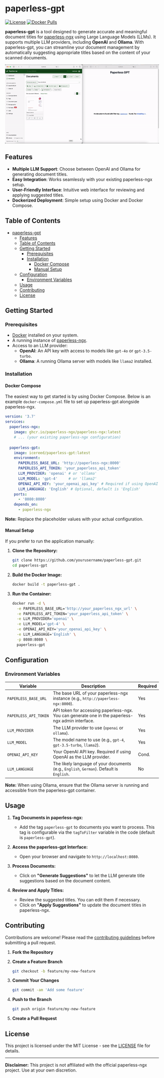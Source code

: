 # paperless-gpt

[![License](https://img.shields.io/github/license/icereed/paperless-gpt)](LICENSE)
[![Docker Pulls](https://img.shields.io/docker/pulls/icereed/paperless-gpt)](https://hub.docker.com/r/icereed/paperless-gpt)

**paperless-gpt** is a tool designed to generate accurate and meaningful document titles for [paperless-ngx](https://github.com/paperless-ngx/paperless-ngx) using Large Language Models (LLMs). It supports multiple LLM providers, including **OpenAI** and **Ollama**. With paperless-gpt, you can streamline your document management by automatically suggesting appropriate titles based on the content of your scanned documents.

[![Demo](./demo.gif)](./demo.gif)

## Features

- **Multiple LLM Support**: Choose between OpenAI and Ollama for generating document titles.
- **Easy Integration**: Works seamlessly with your existing paperless-ngx setup.
- **User-Friendly Interface**: Intuitive web interface for reviewing and applying suggested titles.
- **Dockerized Deployment**: Simple setup using Docker and Docker Compose.

## Table of Contents

- [paperless-gpt](#paperless-gpt)
  - [Features](#features)
  - [Table of Contents](#table-of-contents)
  - [Getting Started](#getting-started)
    - [Prerequisites](#prerequisites)
    - [Installation](#installation)
      - [Docker Compose](#docker-compose)
      - [Manual Setup](#manual-setup)
  - [Configuration](#configuration)
    - [Environment Variables](#environment-variables)
  - [Usage](#usage)
  - [Contributing](#contributing)
  - [License](#license)

## Getting Started

### Prerequisites

- [Docker](https://www.docker.com/get-started) installed on your system.
- A running instance of [paperless-ngx](https://github.com/paperless-ngx/paperless-ngx).
- Access to an LLM provider:
  - **OpenAI**: An API key with access to models like `gpt-4o` or `gpt-3.5-turbo`.
  - **Ollama**: A running Ollama server with models like `llama2` installed.

### Installation

#### Docker Compose

The easiest way to get started is by using Docker Compose. Below is an example `docker-compose.yml` file to set up paperless-gpt alongside paperless-ngx.

```yaml
version: '3.7'
services:
  paperless-ngx:
    image: ghcr.io/paperless-ngx/paperless-ngx:latest
    # ... (your existing paperless-ngx configuration)

  paperless-gpt:
    image: icereed/paperless-gpt:latest
    environment:
      PAPERLESS_BASE_URL: 'http://paperless-ngx:8000'
      PAPERLESS_API_TOKEN: 'your_paperless_api_token'
      LLM_PROVIDER: 'openai' # or 'ollama'
      LLM_MODEL: 'gpt-4'     # or 'llama2'
      OPENAI_API_KEY: 'your_openai_api_key' # Required if using OpenAI
      LLM_LANGUAGE: 'English' # Optional, default is 'English'
    ports:
      - '8080:8080'
    depends_on:
      - paperless-ngx
```

**Note:** Replace the placeholder values with your actual configuration.

#### Manual Setup

If you prefer to run the application manually:

1. **Clone the Repository:**

   ```bash
   git clone https://github.com/yourusername/paperless-gpt.git
   cd paperless-gpt
   ```

2. **Build the Docker Image:**

   ```bash
   docker build -t paperless-gpt .
   ```

3. **Run the Container:**

   ```bash
   docker run -d \
     -e PAPERLESS_BASE_URL='http://your_paperless_ngx_url' \
     -e PAPERLESS_API_TOKEN='your_paperless_api_token' \
     -e LLM_PROVIDER='openai' \
     -e LLM_MODEL='gpt-4' \
     -e OPENAI_API_KEY='your_openai_api_key' \
     -e LLM_LANGUAGE='English' \
     -p 8080:8080 \
     paperless-gpt
   ```

## Configuration

### Environment Variables

| Variable              | Description                                                                                         | Required |
|-----------------------|-----------------------------------------------------------------------------------------------------|----------|
| `PAPERLESS_BASE_URL`  | The base URL of your paperless-ngx instance (e.g., `http://paperless-ngx:8000`).                   | Yes      |
| `PAPERLESS_API_TOKEN` | API token for accessing paperless-ngx. You can generate one in the paperless-ngx admin interface.   | Yes      |
| `LLM_PROVIDER`        | The LLM provider to use (`openai` or `ollama`).                                                     | Yes      |
| `LLM_MODEL`           | The model name to use (e.g., `gpt-4`, `gpt-3.5-turbo`, `llama2`).                                  | Yes      |
| `OPENAI_API_KEY`      | Your OpenAI API key. Required if using OpenAI as the LLM provider.                                  | Cond.    |
| `LLM_LANGUAGE`        | The likely language of your documents (e.g., `English`, `German`). Default is `English`.            | No       |

**Note:** When using Ollama, ensure that the Ollama server is running and accessible from the paperless-gpt container.

## Usage

1. **Tag Documents in paperless-ngx:**

   - Add the tag `paperless-gpt` to documents you want to process. This tag is configurable via the `tagToFilter` variable in the code (default is `paperless-gpt`).

2. **Access the paperless-gpt Interface:**

   - Open your browser and navigate to `http://localhost:8080`.

3. **Process Documents:**

   - Click on **"Generate Suggestions"** to let the LLM generate title suggestions based on the document content.

4. **Review and Apply Titles:**

   - Review the suggested titles. You can edit them if necessary.
   - Click on **"Apply Suggestions"** to update the document titles in paperless-ngx.

## Contributing

Contributions are welcome! Please read the [contributing guidelines](CONTRIBUTING.md) before submitting a pull request.

1. **Fork the Repository**

2. **Create a Feature Branch**

   ```bash
   git checkout -b feature/my-new-feature
   ```

3. **Commit Your Changes**

   ```bash
   git commit -am 'Add some feature'
   ```

4. **Push to the Branch**

   ```bash
   git push origin feature/my-new-feature
   ```

5. **Create a Pull Request**

## License

This project is licensed under the MIT License - see the [LICENSE](LICENSE) file for details.

---

**Disclaimer:** This project is not affiliated with the official paperless-ngx project. Use at your own discretion.
